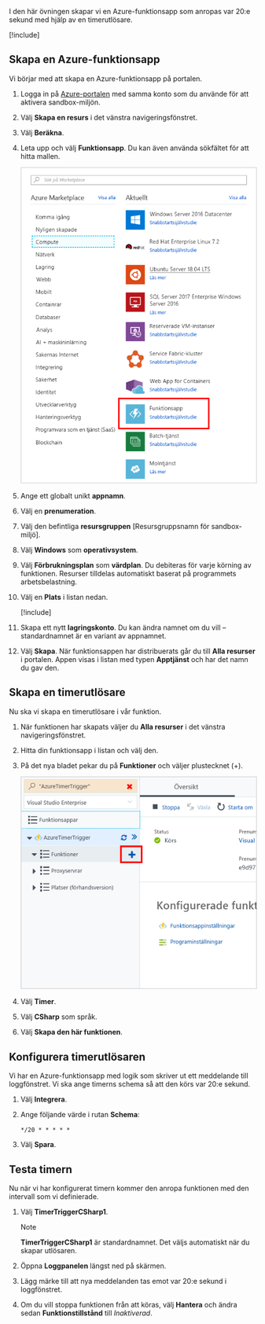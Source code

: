I den här övningen skapar vi en Azure-funktionsapp som anropas var 20:e sekund med hjälp av en timerutlösare.

[!include[](../../../includes/azure-sandbox-activate.md)]

## <a name="create-an-azure-function-app"></a>Skapa en Azure-funktionsapp

Vi börjar med att skapa en Azure-funktionsapp på portalen.

1. Logga in på [Azure-portalen](https://portal.azure.com/learn.docs.microsoft.com?azure-portal=true) med samma konto som du använde för att aktivera sandbox-miljön.

1. Välj **Skapa en resurs** i det vänstra navigeringsfönstret.

1. Välj **Beräkna**.

1. Leta upp och välj **Funktionsapp**. Du kan även använda sökfältet för att hitta mallen.

    ![Skärmbild av Azure-portalen som visar bladet Skapa en resurs med Funktionsapp markerat.](../media/4-click-function-app.png)

1. Ange ett globalt unikt **appnamn**.

1. Välj en **prenumeration**.

1. Välj den befintliga **resursgruppen** <rgn>[Resursgruppsnamn för sandbox-miljö]</rgn>.

1. Välj **Windows** som **operativsystem**.

1. Välj **Förbrukningsplan** som **värdplan**. Du debiteras för varje körning av funktionen. Resurser tilldelas automatiskt baserat på programmets arbetsbelastning.

1. Välj en **Plats** i listan nedan.

    [!include[](../../../includes/azure-sandbox-regions-first-mention-note-friendly.md)]

1. Skapa ett nytt **lagringskonto**. Du kan ändra namnet om du vill – standardnamnet är en variant av appnamnet.

1. Välj **Skapa**. När funktionsappen har distribuerats går du till **Alla resurser** i portalen. Appen visas i listan med typen **Apptjänst** och har det namn du gav den.

## <a name="create-a-timer-trigger"></a>Skapa en timerutlösare

Nu ska vi skapa en timerutlösare i vår funktion.

1. När funktionen har skapats väljer du **Alla resurser** i det vänstra navigeringsfönstret.

1. Hitta din funktionsapp i listan och välj den.

1. På det nya bladet pekar du på **Funktioner** och väljer plustecknet (+).

    ![Skärmbild av Azure Portal som visar ett funktionsappblad med knappen Lägg till (+) för undermenyn Funktioner markerad.](../media/4-hover-function.png)

1. Välj **Timer**.

1. Välj **CSharp** som språk.

1. Välj **Skapa den här funktionen**.

## <a name="configure-the-timer-trigger"></a>Konfigurera timerutlösaren

Vi har en Azure-funktionsapp med logik som skriver ut ett meddelande till loggfönstret. Vi ska ange timerns schema så att den körs var 20:e sekund.

1. Välj **Integrera**.

1. Ange följande värde i rutan **Schema**:

    ```log
    */20 * * * * *
    ```

1. Välj **Spara**.

## <a name="test-the-timer"></a>Testa timern

Nu när vi har konfigurerat timern kommer den anropa funktionen med den intervall som vi definierade.

1. Välj **TimerTriggerCSharp1**.

    > [!NOTE]
    > **TimerTriggerCSharp1** är standardnamnet. Det väljs automatiskt när du skapar utlösaren.

1. Öppna **Loggpanelen** längst ned på skärmen.

1. Lägg märke till att nya meddelanden tas emot var 20:e sekund i loggfönstret.

1. Om du vill stoppa funktionen från att köras, välj **Hantera** och ändra sedan **Funktionstillstånd** till *Inaktiverad*.
